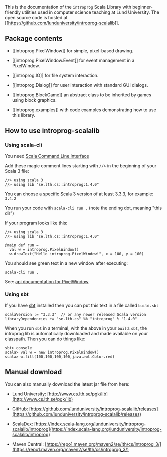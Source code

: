 ---
---

This is the documentation of the `introprog` Scala Library with beginner-friendly utilities used in computer science teaching at Lund University.
The open source code is hosted at [[https://github.com/lunduniversity/introprog-scalalib]].

## Package contents

- [[introprog.PixelWindow]] for simple, pixel-based drawing.

- [[introprog.PixelWindow.Event]] for event management in a PixelWindow.

- [[introprog.IO]] for file system interaction.

- [[introprog.Dialog]] for user interaction with standard GUI dialogs.

- [[introprog.BlockGame]] an abstract class to be inherited by games using block graphics.

- [[introprog.examples]] with code examples demonstrating how to use this library.

## How to use introprog-scalalib

### Using scala-cli

You need [Scala Command Line Interface](https://scala-cli.virtuslab.org/install) 

Add these magic comment lines starting with `//>` in the beginning of your Scala 3 file: 

```
//> using scala 3
//> using lib "se.lth.cs::introprog:1.4.0"
```
You can choose a specific Scala 3 version of at least 3.3.3, for example: `3.4.2`

You run your code with `scala-cli run .` (note the ending dot, meaning "this dir")

If your program looks like this:

```
//> using scala 3
//> using lib "se.lth.cs::introprog:1.4.0"

@main def run = 
  val w = introprog.PixelWindow()
  w.drawText("Hello introprog.PixelWindow!", x = 100, y = 100)
```
You should see green text in a new window after executing:
```
scala-cli run .
```
See: [api documentation for PixelWindow](https://fileadmin.cs.lth.se/pgk/api/api/introprog/PixelWindow.html)

### Using sbt

If you have [sbt](https://www.scala-sbt.org/) installed then you can put this text in a file called `build.sbt`

```
scalaVersion := "3.3.3"  // or any newer released Scala version 
libraryDependencies += "se.lth.cs" %% "introprog" % "1.4.0"
```

When you run `sbt` in a terminal, with the above in your `build.sbt`, the introprog lib is automatically downloaded and made available on your classpath. Then you can do things like:

```
sbt> console
scala> val w = new introprog.PixelWindow()
scala> w.fill(100,100,100,100,java.awt.Color.red)
```

## Manual download

You can also manually download the latest jar file from here: 

* Lund University: [http://www.cs.lth.se/pgk/lib](http://www.cs.lth.se/pgk/lib) 

* GitHub: [https://github.com/lunduniversity/introprog-scalalib/releases](https://github.com/lunduniversity/introprog-scalalib/releases)

* ScalaDex: [https://index.scala-lang.org/lunduniversity/introprog-scalalib/introprog](https://index.scala-lang.org/lunduniversity/introprog-scalalib/introprog) 

* Maven Central: [https://repo1.maven.org/maven2/se/lth/cs/introprog_3/](https://repo1.maven.org/maven2/se/lth/cs/introprog_3/)